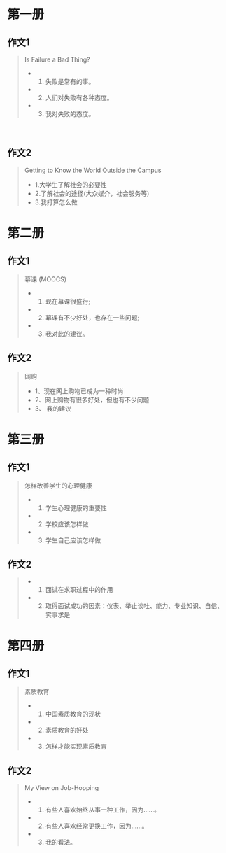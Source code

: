 # 第一册
## 作文1
> Is Failure a Bad Thing?
> - 1. 失败是常有的事。
> - 2. 人们对失败有各种态度。
> - 3. 我对失败的态度。


　　
## 作文2
> Getting to Know the World Outside the Campus
> - 1.大学生了解社会的必要性
> - 2.了解社会的途径(大众媒介，社会服务等)
> - 3.我打算怎么做
　　






# 第二册
## 作文1
> 幕课 (MOOCS)
> - 1. 现在幕课很盛行;
> - 2. 幕课有不少好处，也存在一些问题;
> - 3. 我对此的建议。
　

## 作文2 
> 网购
> - 1、现在网上购物已成为一种时尚
> - 2、网上购物有很多好处，但也有不少问题 
> - 3、 我的建议
 
# 第三册
## 作文1
> 怎样改善学生的心理健康
> - 1. 学生心理健康的重要性
> - 2. 学校应该怎样做
> - 3. 学生自己应该怎样做
　


## 作文2
> - 1. 面试在求职过程中的作用
> - 2. 取得面试成功的因素：仪表、举止谈吐、能力、专业知识、自信、实事求是
　　




# 第四册
## 作文1
> 素质教育
> - 1.	中国素质教育的现状
> - 2.	素质教育的好处
> - 3.	怎样才能实现素质教育



## 作文2
> My View on Job-Hopping
> - 1. 有些人喜欢始终从事一种工作，因为……。
> - 2. 有些人喜欢经常更换工作，因为……。
> - 3. 我的看法。
